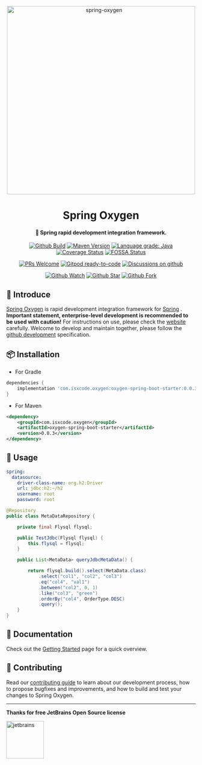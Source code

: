 <p align="center">
  <a href="https://github.com/isxcode/spring-oxygen" style="border-bottom: none !important;">
    <img alt="spring-oxygen" width="500" src="https://gitee.com/isxcode/blogs-galaxy-images/raw/master/oxygen/oxygen.png">
  </a>
</p>

<h1 align="center">
    Spring Oxygen
</h1>

<h4 align="center">
    🦄 Spring rapid development integration framework.
</h4>

<div align="center" class="badge">

[![Github Build](https://github.com/isxcode/spring-oxygen/workflows/build/badge.svg?branch=latest)](https://github.com/isxcode/spring-oxygen/actions?query=workflow%3Abuild)
[![Maven Version](https://img.shields.io/maven-central/v/com.isxcode.oxygen/oxygen-spring-boot-starter)](https://search.maven.org/artifact/com.isxcode.oxygen/oxygen-spring-boot-starter)
[![Language grade: Java](https://img.shields.io/lgtm/grade/java/g/isxcode/spring-oxygen.svg?logo=lgtm&logoWidth=18)](https://lgtm.com/projects/g/isxcode/spring-oxygen/context:java)
[![Coverage Status](https://coveralls.io/repos/github/isxcode/spring-oxygen/badge.svg?branch=latest)](https://coveralls.io/github/isxcode/spring-oxygen?branch=latest)
[![FOSSA Status](https://app.fossa.com/api/projects/git%2Bgithub.com%2Fisxcode%2Fspring-oxygen.svg?type=shield)](https://app.fossa.com/projects/git%2Bgithub.com%2Fisxcode%2Fspring-oxygen?ref=badge_shield)

</div>

<div align="center" class="badge">

[![PRs Welcome](https://img.shields.io/badge/PRs-welcome-brightgreen.svg)](https://github.com/isxcode/spring-oxygen/blob/latest/CONTRIBUTING.md)
[![Gitpod ready-to-code](https://img.shields.io/badge/Gitpod-ready--to--code-blue?logo=gitpod)](https://gitpod.io/#https://github.com/isxcode/spring-oxygen)
[![Discussions on github](https://img.shields.io/badge/Discussions-on%20github-blueviolet)](https://github.com/isxcode/spring-oxygen/discussions)

</div>

<div align="center" class="badge">

[![Github Watch](https://img.shields.io/github/watchers/isxcode/spring-oxygen?style=social)](https://github.com/isxcode/spring-oxygen/watchers)
[![Github Star](https://img.shields.io/github/stars/isxcode/spring-oxygen?style=social)](https://github.com/isxcode/spring-oxygen/stargazers)
[![Github Fork](https://img.shields.io/github/forks/isxcode/spring-oxygen?style=social)](https://github.com/isxcode/spring-oxygen/network/members)

</div>

## 🐣 Introduce

[Spring Oxygen](https://github.com/isxcode/spring-oxygen) is rapid development integration framework for [Spring](https://spring.io/) .
**Important statement, enterprise-level development is recommended to be used with caution!**
For instructions on use, please check the [website](https://oxygen.isxcode.com) carefully.
Welcome to develop and maintain together, please follow the [github development](https://github.com/isxcode/spring-oxygen/blob/latest/CONTRIBUTING.md) specification.

## 📦 Installation

- For Gradle

```groovy
dependencies {
    implementation 'com.isxcode.oxygen:oxygen-spring-boot-starter:0.0.3'
}
```

- For Maven

```xml
<dependency>
    <groupId>com.isxcode.oxygen</groupId>
    <artifactId>oxygen-spring-boot-starter</artifactId>
    <version>0.0.3</version>
</dependency>
```

## 🔨 Usage

```yaml
spring:
  datasource:
    driver-class-name: org.h2.Driver
    url: jdbc:h2:~/h2
    username: root
    password: root
```

```java
@Repository
public class MetaDataRepository {

    private final Flysql flysql;

    public TestJdbc(Flysql flysql) {
        this.flysql = flysql;
    }

    public List<MetaData> queryJdbcMetaData() {

        return flysql.build().select(MetaData.class)
            .select("col1", "col2", "col3")
            .eq("col4", "val1")
            .between("col2", 0, 1)
            .like("col3", "green")
            .orderBy("col4", OrderType.DESC)
            .query();
    }
}
```

## 📒 Documentation

Check out the [Getting Started](https://oxygen.isxcode.com) page for a quick overview.

##  👏 Contributing

Read our [contributing guide](https://github.com/isxcode/spring-oxygen/blob/latest/CONTRIBUTING.md) to learn about our development process, how to propose bugfixes and improvements, and how to build and test your changes to Spring Oxygen.

***

**Thanks for free JetBrains Open Source license**

<a href="https://www.jetbrains.com/?from=spring-oxygen" target="_blank" style="border-bottom: none !important;">
    <img src="https://gitee.com/isxcode/blogs-galaxy-images/raw/master/jetbrains/jetbrains-3.png" height="100" alt="jetbrains"/>
</a>
